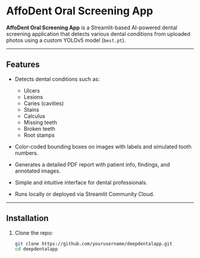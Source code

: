 # AffoDent Oral Screening App

**AffoDent Oral Screening App** is a Streamlit-based AI-powered dental screening application that detects various dental conditions from uploaded photos using a custom YOLOv5 model (`best.pt`).

---

## Features

- Detects dental conditions such as:
  - Ulcers
  - Lesions
  - Caries (cavities)
  - Stains
  - Calculus
  - Missing teeth
  - Broken teeth
  - Root stamps

- Color-coded bounding boxes on images with labels and simulated tooth numbers.
- Generates a detailed PDF report with patient info, findings, and annotated images.
- Simple and intuitive interface for dental professionals.
- Runs locally or deployed via Streamlit Community Cloud.

---

## Installation

1. Clone the repo:
   ```bash
   git clone https://github.com/yourusername/deepdentalapp.git
   cd deepdentalapp
